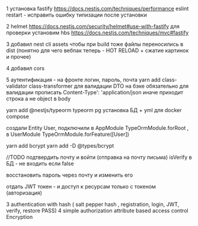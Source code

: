 1 установка fastify https://docs.nestjs.com/techniques/performance
eslint restart - исправить ошибку типизации после установки

2 helmet https://docs.nestjs.com/security/helmet#use-with-fastify
для проверки установим hbs https://docs.nestjs.com/techniques/mvc#fastify

3 добавил nest cli assets чтобы при build тоже файлы переносились в dist (понятно для чего вебпак теперь - HOT RELOAD + сжатие картинок и прочее)

4 добавил cors

5 аутентификация - на фронте логин, пароль, почта
yarn add class-validator class-transformer
для валидации DTO на бэке
обязательно для валидации прописать Content-Type': 'application/json иначе приходит строка а не object в body

yarn add @nestjs/typeorm typeorm pg установка БД + yml для docker compose

создали Entity User, подключили в AppModule TypeOrmModule.forRoot , в UserModule TypeOrmModule.forFeature([User])

yarn add bcrypt yarn add -D @types/bcrypt

//TODO
подтвердить почту и войти (отправка на почту письма)
isVerify в БД - не входить если false

восстановить пароль через почту и изменить его

отдать JWT токен - и доступ к ресурсам только с токеном (авторизация)

3 authentication with hash ( salt pepper hash , registration, login, JWT, verify, restore PASS)
4 simple authorization attribute based access control Encryption
